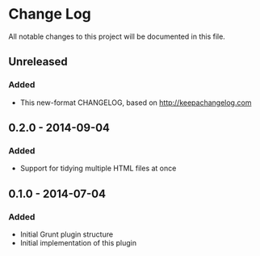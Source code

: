 # Change Log
All notable changes to this project will be documented in this file.

## Unreleased
### Added
- This new-format CHANGELOG, based on http://keepachangelog.com

## 0.2.0 - 2014-09-04
### Added
- Support for tidying multiple HTML files at once

## 0.1.0 - 2014-07-04
### Added
- Initial Grunt plugin structure
- Initial implementation of this plugin
